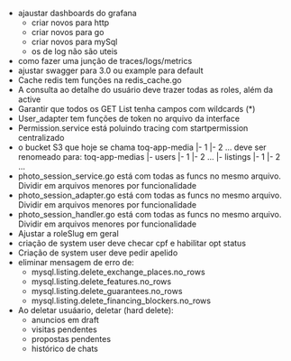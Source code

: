 - ajaustar dashboards do grafana
    - criar novos para http
    - criar novos para go
    - criar novos para mySql
    - os de log não são uteis
- como fazer uma junção de traces/logs/metrics
- ajustar swagger para 3.0 ou example para default
- Cache redis tem funções na redis_cache.go
- A consulta ao detalhe do usuário deve trazer todas as roles, além da active
- Garantir que todos os GET List tenha campos com wildcards (*)
- User_adapter tem funções de token no arquivo da interface
- Permission.service está poluindo tracing com startpermission centralizado
- o bucket S3 que hoje se chama
    toq-app-media
    |- 1
    |- 2
    ...
    deve ser renomeado para:
    toq-app-medias
    |- users
       |- 1
       |- 2
       ...
    |- listings
       |- 1
       |- 2
       ...
- photo_session_service.go está com todas as funcs no mesmo arquivo. Dividir em arquivos menores por funcionalidade
- photo_session_adapter.go está com todas as funcs no mesmo arquivo. Dividir em arquivos menores por funcionalidade
- photo_session_handler.go está com todas as funcs no mesmo arquivo. Dividir em arquivos menores por funcionalidade
- Ajustar a roleSlug em geral
- criação de system user deve checar cpf e habilitar opt status
- Criação de system user deve pedir apelido
- eliminar mensagem de erro de:
    - mysql.listing.delete_exchange_places.no_rows
    - mysql.listing.delete_features.no_rows
    - mysql.listing.delete_guarantees.no_rows
    - mysql.listing.delete_financing_blockers.no_rows
- Ao deletar usuáario, deletar (hard delete):
    - anuncios em draft
    - visitas pendentes
    - propostas pendentes
    - histórico de chats